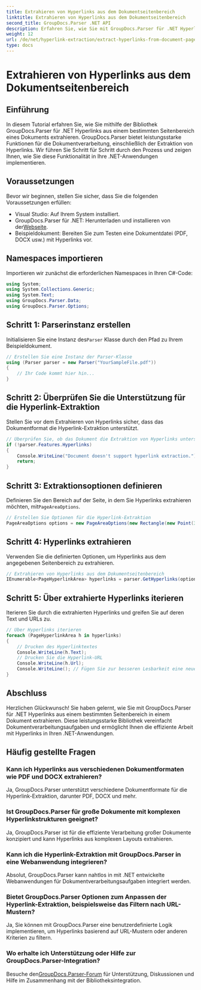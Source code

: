 ```yaml
---
title: Extrahieren von Hyperlinks aus dem Dokumentseitenbereich
linktitle: Extrahieren von Hyperlinks aus dem Dokumentseitenbereich
second_title: GroupDocs.Parser .NET API
description: Erfahren Sie, wie Sie mit GroupDocs.Parser für .NET Hyperlinks aus bestimmten Dokumentbereichen extrahieren. Erweitern Sie Ihre Dokumentverarbeitungsfunktionen.
weight: 12
url: /de/net/hyperlink-extraction/extract-hyperlinks-from-document-page-area/
type: docs
---
```

# Extrahieren von Hyperlinks aus dem Dokumentseitenbereich

## Einführung
In diesem Tutorial erfahren Sie, wie Sie mithilfe der Bibliothek GroupDocs.Parser für .NET Hyperlinks aus einem bestimmten Seitenbereich eines Dokuments extrahieren. GroupDocs.Parser bietet leistungsstarke Funktionen für die Dokumentverarbeitung, einschließlich der Extraktion von Hyperlinks. Wir führen Sie Schritt für Schritt durch den Prozess und zeigen Ihnen, wie Sie diese Funktionalität in Ihre .NET-Anwendungen implementieren.
## Voraussetzungen
Bevor wir beginnen, stellen Sie sicher, dass Sie die folgenden Voraussetzungen erfüllen:
- Visual Studio: Auf Ihrem System installiert.
- GroupDocs.Parser für .NET: Herunterladen und installieren von der[Webseite](https://releases.groupdocs.com/parser/net/).
- Beispieldokument: Bereiten Sie zum Testen eine Dokumentdatei (PDF, DOCX usw.) mit Hyperlinks vor.

## Namespaces importieren
Importieren wir zunächst die erforderlichen Namespaces in Ihren C#-Code:
```csharp
using System;
using System.Collections.Generic;
using System.Text;
using GroupDocs.Parser.Data;
using GroupDocs.Parser.Options;
```
## Schritt 1: Parserinstanz erstellen
 Initialisieren Sie eine Instanz des`Parser` Klasse durch den Pfad zu Ihrem Beispieldokument.
```csharp
// Erstellen Sie eine Instanz der Parser-Klasse
using (Parser parser = new Parser("YourSampleFile.pdf"))
{
    // Ihr Code kommt hier hin...
}
```
## Schritt 2: Überprüfen Sie die Unterstützung für die Hyperlink-Extraktion
Stellen Sie vor dem Extrahieren von Hyperlinks sicher, dass das Dokumentformat die Hyperlink-Extraktion unterstützt.
```csharp
// Überprüfen Sie, ob das Dokument die Extraktion von Hyperlinks unterstützt
if (!parser.Features.Hyperlinks)
{
    Console.WriteLine("Document doesn't support hyperlink extraction.");
    return;
}
```
## Schritt 3: Extraktionsoptionen definieren
 Definieren Sie den Bereich auf der Seite, in dem Sie Hyperlinks extrahieren möchten, mit`PageAreaOptions`.
```csharp
// Erstellen Sie Optionen für die Hyperlink-Extraktion
PageAreaOptions options = new PageAreaOptions(new Rectangle(new Point(380, 90), new Size(150, 50)));
```
## Schritt 4: Hyperlinks extrahieren
Verwenden Sie die definierten Optionen, um Hyperlinks aus dem angegebenen Seitenbereich zu extrahieren.
```csharp
// Extrahieren von Hyperlinks aus dem Dokumentseitenbereich
IEnumerable<PageHyperlinkArea> hyperlinks = parser.GetHyperlinks(options);
```
## Schritt 5: Über extrahierte Hyperlinks iterieren
Iterieren Sie durch die extrahierten Hyperlinks und greifen Sie auf deren Text und URLs zu.
```csharp
// Über Hyperlinks iterieren
foreach (PageHyperlinkArea h in hyperlinks)
{
    // Drucken des Hyperlinktextes
    Console.WriteLine(h.Text);
    // Drucken Sie die Hyperlink-URL
    Console.WriteLine(h.Url);
    Console.WriteLine(); // Fügen Sie zur besseren Lesbarkeit eine neue Zeile hinzu
}
```

## Abschluss
Herzlichen Glückwunsch! Sie haben gelernt, wie Sie mit GroupDocs.Parser für .NET Hyperlinks aus einem bestimmten Seitenbereich in einem Dokument extrahieren. Diese leistungsstarke Bibliothek vereinfacht Dokumentverarbeitungsaufgaben und ermöglicht Ihnen die effiziente Arbeit mit Hyperlinks in Ihren .NET-Anwendungen.

## Häufig gestellte Fragen
### Kann ich Hyperlinks aus verschiedenen Dokumentformaten wie PDF und DOCX extrahieren?
Ja, GroupDocs.Parser unterstützt verschiedene Dokumentformate für die Hyperlink-Extraktion, darunter PDF, DOCX und mehr.
### Ist GroupDocs.Parser für große Dokumente mit komplexen Hyperlinkstrukturen geeignet?
Ja, GroupDocs.Parser ist für die effiziente Verarbeitung großer Dokumente konzipiert und kann Hyperlinks aus komplexen Layouts extrahieren.
### Kann ich die Hyperlink-Extraktion mit GroupDocs.Parser in eine Webanwendung integrieren?
Absolut, GroupDocs.Parser kann nahtlos in mit .NET entwickelte Webanwendungen für Dokumentverarbeitungsaufgaben integriert werden.
### Bietet GroupDocs.Parser Optionen zum Anpassen der Hyperlink-Extraktion, beispielsweise das Filtern nach URL-Mustern?
Ja, Sie können mit GroupDocs.Parser eine benutzerdefinierte Logik implementieren, um Hyperlinks basierend auf URL-Mustern oder anderen Kriterien zu filtern.
### Wo erhalte ich Unterstützung oder Hilfe zur GroupDocs.Parser-Integration?
 Besuche den[GroupDocs.Parser-Forum](https://forum.groupdocs.com/c/parser/17) für Unterstützung, Diskussionen und Hilfe im Zusammenhang mit der Bibliotheksintegration.